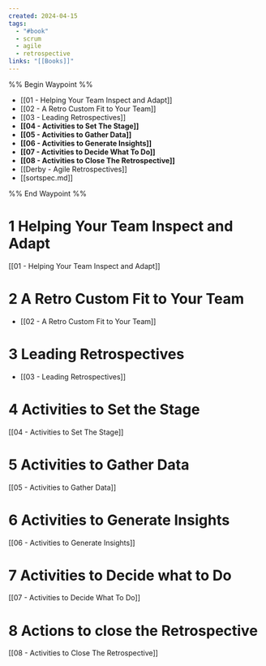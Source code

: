 ```yaml
---
created: 2024-04-15
tags:
  - "#book"
  - scrum
  - agile
  - retrospective
links: "[[Books]]"
---
```

%% Begin Waypoint %%
- [[01 - Helping Your Team Inspect and Adapt]]
- [[02 - A Retro Custom Fit to Your Team]]
- [[03 - Leading Retrospectives]]
- **[[04 - Activities to Set The Stage]]**
- **[[05 - Activities to Gather Data]]**
- **[[06 - Activities to Generate Insights]]**
- **[[07 - Activities to Decide What To Do]]**
- **[[08 - Activities to Close The Retrospective]]**
- [[Derby - Agile Retrospectives]]
- [[sortspec.md]]

%% End Waypoint %%


# 1 Helping Your Team Inspect and Adapt

[[01 - Helping Your Team Inspect and Adapt]]

# 2 A Retro Custom Fit to Your Team

- [[02 - A Retro Custom Fit to Your Team]]

# 3 Leading Retrospectives

- [[03 - Leading Retrospectives]]

# 4 Activities to Set the Stage

[[04 - Activities to Set The Stage]]

# 5 Activities to Gather Data

[[05 - Activities to Gather Data]]

# 6 Activities to Generate Insights

[[06 - Activities to Generate Insights]]

# 7 Activities to Decide what to Do

[[07 - Activities to Decide What To Do]]

# 8 Actions to close the Retrospective

[[08 - Activities to Close The Retrospective]]
